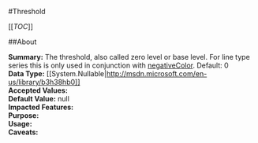 #Threshold

[[_TOC_]]

##About

**Summary:**  The threshold, also called zero level or base level. For line type series this is only used in conjunction with <a href="#plotOptions.series.negativeColor">negativeColor</a>. Default: 0   
**Data Type:** [[System.Nullable|http://msdn.microsoft.com/en-us/library/b3h38hb0]]  
**Accepted Values:**   
**Default Value:** null  
**Impacted Features:**   
**Purpose:**   
**Usage:**   
**Caveats:**   


